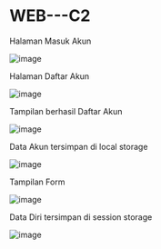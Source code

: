 # WEB---C2
Halaman Masuk Akun

![image](https://user-images.githubusercontent.com/120117342/227728484-8ce1146d-8faf-44be-9ed9-77286bacb224.png)

Halaman Daftar Akun

![image](https://user-images.githubusercontent.com/120117342/227728552-c116950f-f9e0-4936-a65e-f72802ab771f.png)

Tampilan berhasil Daftar Akun

![image](https://user-images.githubusercontent.com/120117342/227728575-86f86418-98c9-465d-8607-95a6bae9de3e.png)

Data Akun tersimpan di local storage

![image](https://user-images.githubusercontent.com/120117342/227728608-91d34888-73b4-4195-9bd3-46d17e580f62.png)

Tampilan Form

![image](https://user-images.githubusercontent.com/120117342/227728700-86ec9091-8a5a-4f4e-a3c7-e3f20cc96407.png)

Data Diri tersimpan di session storage

![image](https://user-images.githubusercontent.com/120117342/227728729-e642f5c5-c27a-439c-b8d5-99ea23a7a986.png)

